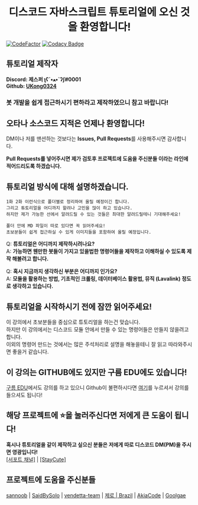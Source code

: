<h1 align="center">디스코드 자바스크립트 튜토리얼에 오신 것을 환영합니다!</h1>   

[![CodeFactor](https://www.codefactor.io/repository/github/ukong0324/discord-js-tutorial/badge)](https://www.codefactor.io/repository/github/ukong0324/discord-js-tutorial) [![Codacy Badge](https://api.codacy.com/project/badge/Grade/74227fdb47374f1d81d506bf6f57a2cd)](https://app.codacy.com/manual/Ukong0324/Discord-JS-Tutorial?utm_source=github.com&utm_medium=referral&utm_content=Ukong0324/Discord-JS-Tutorial&utm_campaign=Badge_Grade_Dashboard)

## 튜토리얼 제작자

**Discord: 제스퍼 ʅʕ´•ﻌ•`ʔʃ#0001**   
**Github: [UKong0324](https://github.com/Ukong0324)**   

<h3>봇 개발을 쉽게 접근하시기 편하라고 제작하였으니 참고 바랍니다! </h3>

## 오타나 소스코드 지적은 언제나 환영합니다!

DM이나 저를 맨션하는 것보다는 **Issues, Pull Requests**를 사용해주시면 감사합니다.

**Pull Requests를 넣어주시면 제가 검토후 프로젝트에 도움을 주신분들 이라는 라인에 적어드리도록 하겠습니다.**
## 튜토리얼 방식에 대해 설명하겠습니다.

```
1화 2화 이런식으로 폴더별로 정리하여 올릴 예정이긴 합니다.
그리고 튜토리얼을 어디까지 할려나 고민을 많이 하고 있습니다.
하지만 제가 가능한 선에서 알려드릴 수 있는 것들은 최대한 알려드릴테니 기대해주세요!

폴더 안에 MD 파일이 따로 있다면 꼭 읽어주세요!
초보분들이 쉽게 접근하실 수 있게 이미지들을 포함하여 올릴 예정입니다.
```   

Q: **튜토리얼은 어디까지 제작하시려나요?**   
A: **가능하면 웬만한 봇들이 가지고 있을법한 명령어들을 제작하고 이해하실 수 있도록 제작 해볼려고 합니다.**   
   
Q: **혹시 지금까지 생각하신 부분은 어디까지 인가요?**   
A: **모듈을 활용하는 방법, 기초적인 크롤링, 데이터베이스 활용법, 뮤직 (Lavalink) 정도로 생각하고 있습니다.**   

## 튜토리얼을 시작하시기 전에 잠깐 읽어주세요!   

이 강의에서 초보분들을 중심으로 튜토리얼을 하는건 맞습니다.   
하지만 이 강의에서는 디스코드 모듈 안에서 만들 수 있는 명령어들은 만들지 않을려고 합니다.   
이외의 명령어 만드는 것에서는 많은 주석처리로 설명을 해놓을테니 잘 읽고 따라와주시면 좋을거 같습니다.   

## 이 강의는 GITHUB에도 있지만 구름 EDU에도 있습니다!   

[구름 EDU](https://edu.goorm.io/)에서도 강의를 하고 있으니 Github이 불편하시다면 [여기](https://edu.goorm.io/learn/lecture/20853/%EB%94%94%EC%8A%A4%EC%BD%94%EB%93%9C-%EC%9E%90%EB%B0%94%EC%8A%A4%ED%81%AC%EB%A6%BD%ED%8A%B8-%ED%8A%9C%ED%86%A0%EB%A6%AC%EC%96%BC)를 누르셔서 강의를 들으셔도 됩니다!   


## 해당 프로젝트에 ⭐️을 눌러주신다면 저에게 큰 도움이 됩니다!   
**혹시나 튜토리얼을 같이 제작하고 싶으신 분들은 저에게 따로 디스코드 DM(PM)을 주시면 영광입니다!**   
[[서포트 채널]](https://discord.gg/WVKSnJr) | [[StayCute]](https://discord.gg/2UxaNp8)

## 프로젝트에 도움을 주신분들

[sannoob](https://github.com/sannoob) | [SaidBySolo](https://github.com/SaidBySolo) | [vendetta-team](https://github.com/vendetta-team) | [제로 | Brazil](https://github.com/zero734kr) | [AkiaCode](https://github.com/AkiaCode) | [Goolgae](https://github.com/Goolgae)
